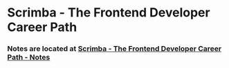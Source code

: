 # Scrimba - The Frontend Developer Career Path

### Notes are located at [Scrimba - The Frontend Developer Career Path - Notes](https://github.com/matthew-spire/Scrimba/blob/main/Scrimba%20-%20The%20Frontend%20Developer%20Career%20Path%20-%20Notes.md)